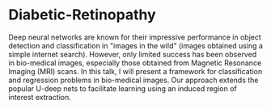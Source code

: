 # Diabetic-Retinopathy
Deep neural networks are known for their impressive performance in object detection and classification in "images in the wild" (images obtained using a simple internet search). However, only limited success has been observed in bio-medical images, especially those obtained from Magnetic Resonance Imaging (MRI) scans. In this talk, I will present a framework for classification and regression problems in bio-medical images. Our approach extends the popular U-deep nets to facilitate learning using an induced region of interest extraction.
